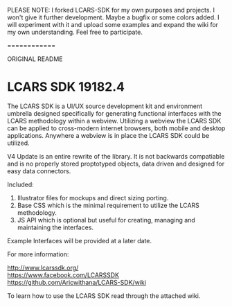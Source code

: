 PLEASE NOTE: I forked LCARS-SDK for my own purposes and projects. I won't give it further development. Maybe a bugfix or some colors added. I will experiment with it and upload some examples and expand the wiki for my own understanding. Feel free to participate.

============

ORIGINAL README

LCARS SDK 19182.4
============

The LCARS SDK is a UI/UX source development kit and environment umbrella designed specifically for generating functional interfaces with the LCARS methodology within a webview.  Utilizing a webview the LCARS SDK can be applied to cross-modern internet browsers, both mobile and desktop applications.  Anywhere a webview is in place the LCARS SDK could be utilized.

V4 Update is an entire rewrite of the library.  It is not backwards compatiable and is no properly stored proptotyped objects, data driven and designed for easy data connectors.  

Included:

1. Illustrator files for mockups and direct sizing porting.
2. Base CSS which is the minimal requirement to utilize the LCARS methodology.
3. JS API which is optional but useful for creating, managing and maintaining the interfaces.

Example Interfaces will be provided at a later date.

For more information:

http://www.lcarssdk.org/ <br>
https://www.facebook.com/LCARSSDK <br>
https://github.com/Aricwithana/LCARS-SDK/wiki <br>

To learn how to use the LCARS SDK read through the attached wiki.
